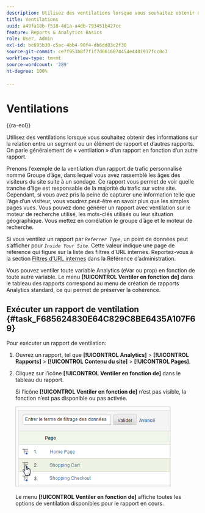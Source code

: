 ```yaml
---
description: Utilisez des ventilations lorsque vous souhaitez obtenir des informations sur la relation entre un segment ou un élément de rapport et d’autres rapports. On parle généralement de « ventilation » d’un rapport en fonction d’un autre rapport.
title: Ventilations
uuid: a49fa18b-f518-4d1a-a4db-793451b427cc
feature: Reports & Analytics Basics
role: User, Admin
exl-id: bc695b30-c5ac-4bb4-90f4-db6dd83c2f30
source-git-commit: ce7f953b8f7f1f7d0616074454e4401937fcc0c7
workflow-type: tm+mt
source-wordcount: '289'
ht-degree: 100%

---
```


# Ventilations

{{ra-eol}}

Utilisez des ventilations lorsque vous souhaitez obtenir des informations sur la relation entre un segment ou un élément de rapport et d’autres rapports. On parle généralement de « ventilation » d’un rapport en fonction d’un autre rapport.

Prenons l’exemple de la ventilation d’un rapport de trafic personnalisé nommé Groupe d’âge, dans lequel vous avez rassemblé les âges des visiteurs du site suite à un sondage. Ce rapport vous permet de voir quelle tranche d’âge est responsable de la majorité du trafic sur votre site. Cependant, si vous avez pris la peine de capturer une information telle que l’âge d’un visiteur, vous voudrez peut-être en savoir plus que les simples pages vues. Vous pouvez donc générer un rapport avec ventilation sur le moteur de recherche utilisé, les mots-clés utilisés ou leur situation géographique. Vous mettez en corrélation le groupe d’âge et le moteur de recherche.

Si vous ventilez un rapport par  *`Referrer Type`*, un point de données peut s’afficher pour *`Inside Your Site`*. Cette valeur indique une page de référence qui figure sur la liste des filtres d’URL internes. Reportez-vous à la section [Filtres d’URL internes](/help/admin/admin/c-manage-report-suites/c-edit-report-suites/general/internal-url-filter-admin.md) dans la Référence d’administration.

Vous pouvez ventiler toute variable Analytics (eVar ou prop) en fonction de toute autre variable. Le menu **[!UICONTROL Ventiler en fonction de]** dans le tableau des rapports correspond au menu de création de rapports Analytics standard, ce qui permet de préserver la cohérence.

## Exécuter un rapport de ventilation {#task_F685624830E64C829C8BE6435A107F69}

Pour exécuter un rapport de ventilation:

<!-- 

t_reports_breakdown.xml

 -->

1. Ouvrez un rapport, tel que **[!UICONTROL Analytics]** > **[!UICONTROL Rapports]** > **[!UICONTROL Contenu du site]** > **[!UICONTROL Pages]**.
1. Cliquez sur l’icône **[!UICONTROL Ventiler en fonction de]** dans le tableau du rapport.

   Si l’icône **[!UICONTROL Ventiler en fonction de]** n’est pas visible, la fonction n’est pas disponible ou pas activée.

   ![](assets/breakdown.png)

   Le menu **[!UICONTROL Ventiler en fonction de]** affiche toutes les options de ventilation disponibles pour le rapport en cours.
